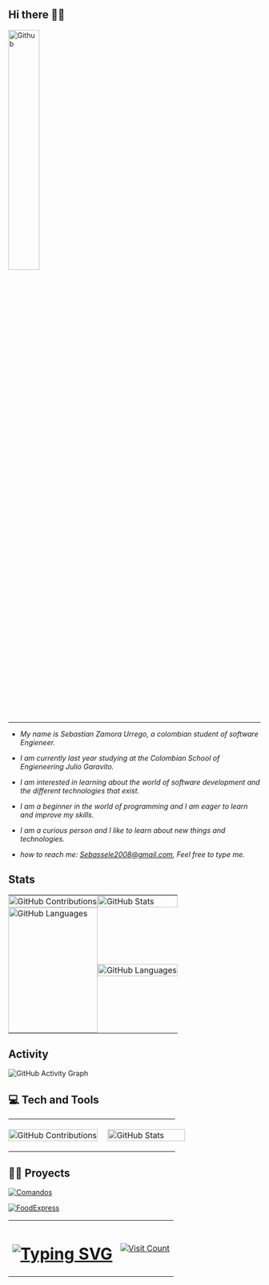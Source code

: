 ## Hi there 👋👋

<img width="35%" align="center" alt="Github" src="https://user-images.githubusercontent.com/48678280/88862734-4903af80-d201-11ea-968b-9c939d88a37c.gif" />

***

* _My name is Sebastian Zamora Urrego, a colombian student of software Engieneer._
* _I am currently last year studying at the Colombian School of Engieneering Julio Garavito._

* _I am interested in learning about the world of software development and the different technologies that exist._

* _I am a beginner in the world of programming and I am eager to learn and improve my skills._

* _I am a curious person and I like to learn about new things and technologies._

* _how to reach me: <Sebassele2008@gmail.com>, Feel free to type me._

## Stats 

<div aling="center">
   <table style="border-collapse: collapse; width: 100%;">
        <tr>
            <td style="border: none; padding: 0; margin: 0;">
                <img src="https://github-readme-streak-stats.herokuapp.com/?user=SebZaUr&theme=dracula&hide_border=false" alt="GitHub Contributions" style="width: 100%; height: auto;"/>
            </td>
            <td style="border: none; padding: 0; margin: 0;">
                <img src="https://github-readme-stats.vercel.app/api?username=SebZaUr&theme=dracula&show_icons=true&hide_border=false&count_private=true" alt="GitHub Stats" style="width: 100%; height: auto;"/>
            </td>
        </tr>
        <tr>
            <td style="border: none; padding: 0; margin: 0;">
                <img src="https://github-readme-stats.vercel.app/api/top-langs/?username=SebZaUr&theme=dracula&show_icons=true&hide_border=false&layout=compact" alt="GitHub Languages" style="width: 100%; height: 250px; object-fit: cover;"/>
            </td>
            <td style="border: none; padding: 0; margin: 0;">
                <img src="https://github-contributor-stats.vercel.app/api?username=SebZaUr&limit=5&theme=dracula&combine_all_yearly_contributions=true" alt="GitHub Languages" style="width: 100%; height: auto;"/>
            </td>
        </tr>
    </table>
</div>

## Activity

![GitHub Activity Graph](https://github-readme-activity-graph.vercel.app/graph?username=SebZaUr&theme=dracula&hide_border=false)

## 💻 Tech and Tools

<div aling="center">
   <table style="border-collapse: collapse; width: 100%;">
        <tr>
            <td style="border: none; padding: 0; margin: 0;">
                <img src="https://skillicons.dev/icons?i=angular,bash,bootstrap,css,git,html,java,markdown,mongodb,mysql,py,spring&perline=5" alt="GitHub Contributions" style="width: 100%; height: auto;"/>
            </td>
            <td style="border: none; padding: 0; margin: 0;">
                <img src="https://skillicons.dev/icons?i=azure,docker,eclipse,figma,github,githubactions,idea,kali,latex,linux,maven,postman,pycharm,vim,vscode,windows&perline=5" alt="GitHub Stats" style="width: 100%; height: auto; padding: 20px;"/>
            </td>
        </tr>
  </table>
</div>

## 👨‍💻 Proyects

[![Comandos](https://github-readme-stats.vercel.app/api/pin/?username=SebZaUr&repo=Comandos&theme=dracula&hide_border=false)](https://github.com/SebZaUr/Comandos)

[![FoodExpress](https://github-readme-stats.vercel.app/api/pin/?username=SebZaUr&repo=FoodExpress&theme=dracula&hide_border=false)](https://github.com/SebZaUr/FoodExpress)



<table width="100%" align="center">
  <tr>
    <td align="center">
      <h1>
        <a href="https://git.io/typing-svg">
          <img src="https://readme-typing-svg.herokuapp.com/?lines=Fighting with this+👋;since 2019&center=true&size=30&color=00ff00" alt="Typing SVG" />
        </a>
      </h1>
    </td>
    <td align="right">
      <a href="https://visitcount.itsvg.in">
        <img src="https://visitcount.itsvg.in/api?id=SebZaUr&icon=0&color=3" alt="Visit Count" />
      </a>
    </td>
  </tr>
</table>